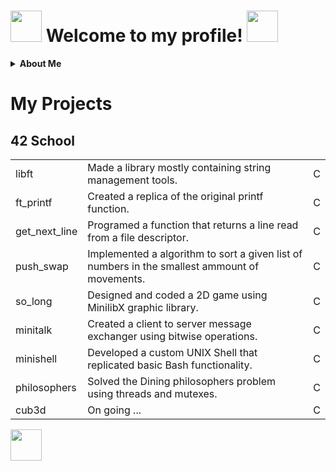 <p align="center">
  <h1>
    <img src="https://media2.giphy.com/media/v1.Y2lkPTc5MGI3NjExNDk5eXRwZ3VtZWg1cng2bXNiMXRhbWU0MTFudGpwYXN3aDE1MXZ2bCZlcD12MV9pbnRlcm5hbF9naWZfYnlfaWQmY3Q9cw/AuzXrtwNs3W4Y8Oi8z/giphy.gif" width="50">
    Welcome to my profile!
    <img src="https://media3.giphy.com/media/v1.Y2lkPTc5MGI3NjExajB3djFybnBjMnE5ZzlhbGlsd2hiM3psd3NzbDN0N2w5dXY2ZjJ4MSZlcD12MV9pbnRlcm5hbF9naWZfYnlfaWQmY3Q9cw/VPm1jPvUV4ciUlamxa/giphy.gif" width="50">
  </h1>
</p>
<details>
  <summary><strong>About Me</strong></summary>


  <p>
    Hi! I'm Diogo, a Software Developer, I started learning Web Development by myself, and currently I'm a student at 42 Lisboa.
    I enjoy working on interesting projects, writing clean code and working as a team. 
    In my free time I like watching Anime, Gaming, Working out and spending time with friends.
  </p>
    <img align="center" src="https://media4.giphy.com/media/v1.Y2lkPTc5MGI3NjExaGJ4czA5OWI0N3R4eHV6ZGpjbzJhaGJrb2dzcmcyZjIzZW5hcDZhdCZlcD12MV9pbnRlcm5hbF9naWZfYnlfaWQmY3Q9cw/0DuaeUHUo1Ix7R2aMP/giphy.gif" width="100">
</details>

<p align="center">
  <h1>My Projects</h1>
  <h2>42 School</h2>
  <table width="100%">
    <tr>
      <td><a>libft</a></td>
      <td>Made a library mostly containing string management tools.</td>
      <td>C</td>
    </tr>
    <tr>
      <td><a>ft_printf</a></td>
      <td>Created a replica of the original printf function.</td>
      <td>C</td>
    </tr>
    <tr>
      <td><a>get_next_line</a></td>
      <td>Programed a function that returns a line read from a file descriptor.</td>
      <td>C</td>  
    </tr>
    <tr>
      <td><a>push_swap</a></td>
      <td>Implemented a algorithm to sort a given list of numbers in the smallest ammount of movements.</td>
      <td>C</td>
    </tr>
    <tr>
      <td><a>so_long</a></td>
      <td>Designed and coded a 2D game using MinilibX graphic library.</td>
      <td>C</td>
    </tr>
    <tr>
      <td><a>minitalk</a></td>
      <td>Created a client to server message exchanger using bitwise operations.</td>
      <td>C</td>
    </tr>
    <tr>
      <td><a>minishell</a></td>
      <td>Developed a custom UNIX Shell that replicated basic Bash functionality.</td>
      <td>C</td>
    </tr>
    <tr>
      <td><a>philosophers</a></td>
      <td>Solved the Dining philosophers problem using threads and mutexes.</td>
      <td>C</td>
    </tr>
    <tr>
      <td><a>cub3d</a></td>
      <td>On going ...</td>
      <td>C</td>
    </tr>
  </table>
  <img align="center" src="https://media2.giphy.com/media/v1.Y2lkPTc5MGI3NjExYXk4dmViemM1NnRmYWN2cmpsMXNvYjhzOXZkbmxhaDI3aWxibTEycCZlcD12MV9pbnRlcm5hbF9naWZfYnlfaWQmY3Q9cw/oDyfeGSOTrckp80kJS/giphy.gif" width="50">
</p>
